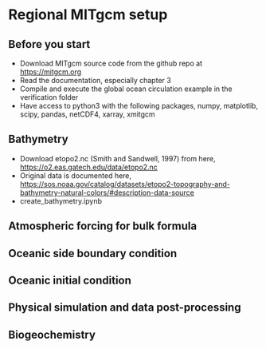 # Regional MITgcm setup

## Before you start
  - Download MITgcm source code from the github repo at https://mitgcm.org
  - Read the documentation, especially chapter 3
  - Compile and execute the global ocean circulation example in the verification folder
  - Have access to python3 with the following packages, numpy, matplotlib, scipy, pandas, netCDF4, xarray, xmitgcm 

## Bathymetry
  - Download etopo2.nc (Smith and Sandwell, 1997) from here, https://o2.eas.gatech.edu/data/etopo2.nc
  - Original data is documented here, https://sos.noaa.gov/catalog/datasets/etopo2-topography-and-bathymetry-natural-colors/#description-data-source
  - create_bathymetry.ipynb
    
## Atmospheric forcing for bulk formula

## Oceanic side boundary condition

## Oceanic initial condition

## Physical simulation and data post-processing

## Biogeochemistry

